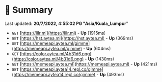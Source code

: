 # 📖 Summary
Last updated: **20/7/2022, 4:55:02 PG "Asia/Kuala_Lumpur"**

- `GET` [https://lilr.ml](https://lilr.ml) - **Up** (1915ms)
- `GET` [https://hst.aytea.ml](https://hst.aytea.ml) - **Up** (369ms)
- `GET` [https://memeapi.aytea.ml/gimme](https://memeapi.aytea.ml/gimme) - **Up** (604ms)
- `GET` [https://color.aytea.ml/4b31d6.png](https://color.aytea.ml/4b31d6.png) - **Up** (1430ms)
- `GET` [https://memeapi.aytea.ml](https://memeapi.aytea.ml) - **Up** (421ms)
- `GET` [https://memeapi.aytea14.repl.co/gimme](https://memeapi.aytea14.repl.co/gimme) - **Up** (493ms)
